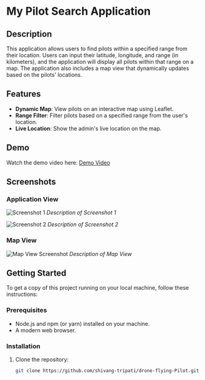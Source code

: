 # My Pilot Search Application

## Description

This application allows users to find pilots within a specified range from their location. Users can input their latitude, longitude, and range (in kilometers), and the application will display all pilots within that range on a map. The application also includes a map view that dynamically updates based on the pilots' locations.

## Features

- **Dynamic Map**: View pilots on an interactive map using Leaflet.
- **Range Filter**: Filter pilots based on a specified range from the user's location.
- **Live Location**: Show the admin's live location on the map.

## Demo

Watch the demo video here: [Demo Video](https://youtu.be/your-video-id)

## Screenshots

### Application View

![Screenshot 1](path/to/screenshot1.png)
*Description of Screenshot 1*

![Screenshot 2](path/to/screenshot2.png)
*Description of Screenshot 2*

### Map View

![Map View Screenshot](path/to/screenshot3.png)
*Description of Map View*

## Getting Started

To get a copy of this project running on your local machine, follow these instructions:

### Prerequisites

- Node.js and npm (or yarn) installed on your machine.
- A modern web browser.

### Installation

1. Clone the repository:
   ```bash
   git clone https://github.com/shivang-tripati/drone-flying-Pilot.git
